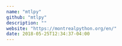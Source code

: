 ```yaml
---
name: "mtlpy"
github: "mtlpy"
description: ""
website: "https://montrealpython.org/en/"
date: 2018-05-25T12:34:37-04:00
---
```

